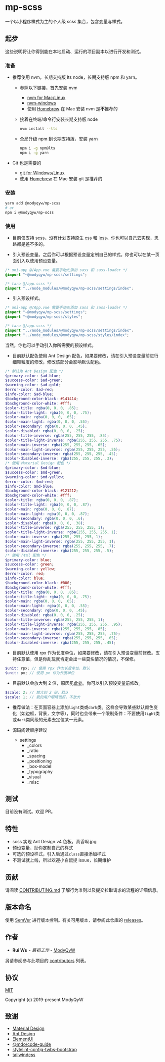 # mp-scss

一个以小程序样式为主的个人级 scss 集合，包含变量与样式。

## 起步

这些说明将让你得到能在本地启动、运行的项目副本以进行开发和测试。

### 准备

- 推荐使用 nvm，长期支持版 lts node，长期支持版 npm 和 yarn。
  - 参照以下链接，首先安装 nvm
    - [nvm for Mac/Linux](https://github.com/nvm-sh/nvm)
    - [nvm-windows](https://github.com/coreybutler/nvm-windows)
    - 使用 [Homebrew](https://brew.sh/) 在 Mac 安装 nvm 是**不**推荐的
  - 接着在终端/命令行安装长期支持版 node

    ```sh
    nvm install --lts
    ```

  - 全局升级 npm 到长期支持版，安装 yarn

    ```sh
    npm i -g npm@lts
    npm i -g yarn
    ```

- Git 也是需要的
  - [git for Windows/Linux](https://git-scm.com/downloads)
  - 使用 [Homebrew](https://brew.sh/) 在 Mac 安装 git 是推荐的

### 安装

```sh
yarn add @modyqyw/mp-scss
# or
npm i @modyqyw/mp-scss
```

### 使用

- 目前仅支持 scss，没有计划支持原生 css 和 less。你也可以自己去实现，思路都是差不多的。

- 引入预设变量。之后你可以根据预设变量定制自己的样式。你也可以在某一页面引入以使用预设变量。

```scss
/* uni-app @/App.vue 需要手动先添加 sass 和 sass-loader */
@import "~@modyqyw/mp-scss/settings";
```

```scss
/* taro @/app.scss */
@import "../node_modules/@modyqyw/mp-scss/settings/index";
```

- 引入预设样式。

```scss
/* uni-app @/App.vue 需要手动先添加 sass 和 sass-loader */
@import "~@modyqyw/mp-scss/settings";
@import "~@modyqyw/mp-scss/styles";
```

```scss
/* taro @/app.scss */
@import "../node_modules/@modyqyw/mp-scss/settings/index";
@import "../node_modules/@modyqyw/mp-scss/styles/index";
```

当然，你也可以手动引入你所需要的预设样式。

- 目前默认配色使用 Ant Design 配色，如果要修改，请在引入预设变量前进行细颗粒度的修改，修改该部分会影响默认配色。

```scss
/* 默认为 Ant Design 配色 */
$primary-color: $ad-blue;
$success-color: $ad-green;
$warning-color: $ad-gold;
$error-color: $ad-red;
$info-color: $ad-blue;
$background-color-black: #141414;
$background-color-white: #fff;
$color-title: rgba(0, 0, 0, .85);
$color-title-light: rgba(0, 0, 0, .75);
$color-main: rgba(0, 0, 0, .65);
$color-main-light: rgba(0, 0, 0, .55);
$color-secondary: rgba(0, 0, 0, .45);
$color-disabled: rgba(0, 0, 0, .25);
$color-title-inverse: rgba(255, 255, 255, .85);
$color-title-light-inverse: rgba(255, 255, 255, .75);
$color-main-inverse: rgba(255, 255, 255, .65);
$color-main-light-inverse: rgba(255, 255, 255, .55);
$color-secondary-inverse: rgba(255, 255, 255, .45);
$color-disabled-inverse: rgba(255, 255, 255, .3);
/* 使用 Material Design 配色 */
$primary-color: $md-blue;
$success-color: $md-green;
$warning-color: $md-yellow;
$error-color: $md-red;
$info-color: $md-blue;
$background-color-black: #121212;
$background-color-white: #fff;
$color-title: rgba(0, 0, 0, .87);
$color-title-light: rgba(0, 0, 0, .87);
$color-main: rgba(0, 0, 0, .87);
$color-main-light: rgba(0, 0, 0, .87);
$color-secondary: rgba(0, 0, 0, .6);
$color-disabled: rgba(0, 0, 0, .38);
$color-title-inverse: rgba(255, 255, 255, 1);
$color-title-light-inverse: rgba(255, 255, 255, 1);
$color-main-inverse: rgba(255, 255, 255, 1);
$color-main-light-inverse: rgba(255, 255, 255, 1);
$color-secondary-inverse: rgba(255, 255, 255, .7);
$color-disabled-inverse: rgba(255, 255, 255, .5);
/* 使用 html 配色 */
$primary-color: blue;
$success-color: green;
$warning-color: yellow;
$error-color: red;
$info-color: blue;
$background-color-black: #000;
$background-color-white: #fff;
$color-title: rgba(0, 0, 0, .85);
$color-title-light: rgba(0, 0, 0, .75);
$color-main: rgba(0, 0, 0, .65);
$color-main-light: rgba(0, 0, 0, .55);
$color-secondary: rgba(0, 0, 0, .45);
$color-disabled: rgba(0, 0, 0, .25);
$color-title-inverse: rgba(255, 255, 255, 1);
$color-title-light-inverse: rgba(255, 255, 255, .95);
$color-main-inverse: rgba(255, 255, 255, .85);
$color-main-light-inverse: rgba(255, 255, 255, .75);
$color-secondary-inverse: rgba(255, 255, 255, .65);
$color-disabled-inverse: rgba(255, 255, 255, .45);
```

- 目前默认使用 rpx 作为长度单位，如果要修改，请在引入预设变量前修改。支持任意值，但是你乱玩就肯定会出一些莫名情况的情况，不保修。

```scss
$unit: rpx; // 使用 rpx 作为长度单位，默认
$unit: px; // 使用 px 作为长度单位
```

- 目前默认会放大到 2 倍，原因见[此处](https://developers.weixin.qq.com/miniprogram/dev/framework/view/wxss.html)。你可以引入预设变量前修改。

```scss
$scale: 2; // 放大到 2 倍，默认
$scale: 1; // 我的用户眼睛很好，不放大
```

- 推荐做法：在页面容器上添加`light`类或`dark`类。这样会导致某些默认颜色变化（如边框，背景，文字等），同时也会带来一个限制条件：不要使用`light`类或`dark`类同级的元素去定位某一元素。

- 源码阅读顺序建议
  - settings
    - _colors
    - _ratio
    - _spacing
    - _positioning
    - _box-model
    - _typography
    - _visual
    - _misc

## 测试

目前没有测试。欢迎 PR。

## 特性

- scss 实现 Ant Design v4 色板，真香啊.jpg
- 预设变量，助你定制自己的样式
- 可选的预设样式，引入后通过`class`直接添加样式
- 不测试就上线，所以欢迎小白鼠提 issue，长期维护

## 贡献

请阅读 [CONTRIBUTING.md](./CONTRIBUTING.md) 了解行为准则以及提交拉取请求的流程的详细信息。

## 版本命名

使用 [SemVer](http://semver.org/) 进行版本控制。有关可用版本，请参阅此仓库的 [releases](https://github.com/ModyQyW/css-styles/releases)。

## 作者

- **Rui Wu** - *最初工作* - [ModyQyW](https://github.com/ModyQyW)

另请参阅参与此项目的 [contributors](https://github.com/ModyQyW/css-styles/contributors) 列表。

## 协议

[MIT](./LICENSE)

Copyright (c) 2019-present ModyQyW

## 致谢

- [Material Design](https://material.io/)
- [Ant Design](https://ant.design/)
- [ElementUI](https://element.eleme.io/)
- [@mdo/code-guide](https://github.com/mdo/code-guide)
- [stylelint-config-twbs-bootstrap](https://github.com/twbs/stylelint-config-twbs-bootstrap)
- [tailwindcss](https://tailwindcss.com/)
